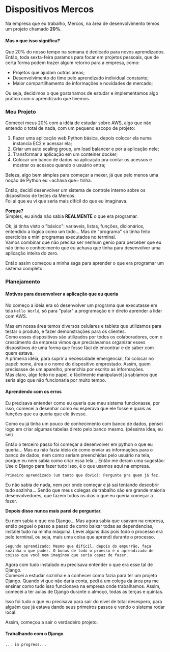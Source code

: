 # Dispositivos Mercos

Na empresa que eu trabalho, Mercos, na área de desenvolvimento temos um projeto chamado <b>20%</b>.

#### Mas o que isso significa? 

Que 20% do nosso tempo na semana é dedicado para novos aprendizados. 
Então, toda sexta-feira paramos para focar em projetos pessoais, que de certa forma podem trazer algum retorno para a empresa, como:
 - Projetos que ajudam outras áreas;
 - Desenvolvimento do time pelo aprendizado individual constante;
 - Maior compartilhamento de informações e novidades de mercado; 
 
Ou seja, decidimos o que gostaríamos de estudar e implementamos algo prático com o aprendizado que tivemos.

### Meu Projeto 

Comecei meus 20% com a idéia de estudar sobre AWS, algo que não entendo o total de nada, com um pequeno escopo de projeto:

1. Fazer uma aplicação web Python básica, depois colocar ela numa instancia EC2 e acessar ela;
2. Criar um auto scaling group, um load balancer e por a aplicação nele;
3. Transformar a aplicação em um conteiner docker;
4. Colocar um banco de dados na aplicação pra contar os acessos e mostrar os acessos quando o usuário entra;

Beleza, algo bem simples para começar a mexer, já que pelo menos uma noção de Python eu ~achava que~ tinha.<br>
 
Então, decidi desenvolver um sistema de controle interno sobre os dispositivos de testes da Mercos. <br>
Foi ai que eu vi que seria mais difícil do que eu imaginava.

<b>Porque?</b> <br>
Simples, eu ainda não sabia <b>REALMENTE</b> o que era programar. <br>

Ok, já tinha visto o "básico": variaveis, listas, funções, dicionários, entendido a lógica como um todo... Mas de "programa" só tinha feito exercicíos e mini programas executados no terminal. <br>
Vamos combinar que não precisa ser nenhum genio para perceber que eu não tinha o conhecimento que eu achava que tinha para desenvolver uma aplicação inteira do zero. 

Então assim começou a minha saga para aprender o que era programar um sistema completo.



### Planejamento

#### Motivos para desenvolver a aplicação que eu queria

No começo a ideia era só desenvolver um programa que executasse em tela `Hello World`, só para "pular" a programação e ir direto aprender a lidar com AWS.

Mas em nossa área temos diversos celulares e tablets que utilizamos para testar o produto, e fazer demonstrações para os clientes. <br>
Como esses dispositivos são utilizados por todos os colaboradores, com o crescimento da empresa vimos que precisávamos organizar esses dispositivos de uma forma que fosse fáci de encontrar e de saber com quem estava.<br>
A primeira idéia, para suprir a necessidade emergencial, foi colocar no papel: nome, área e o nome do dispositivo emprestado. Assim, quem precisasse de um aparelho, preenchia por escrito as informações.<br>
Mas claro, algo feito no papel, e fácilmente manipulavél já sabiamos que seria algo que não funcionaria por muito tempo.

#### Aprendendo com os erros

Eu precisava entender como eu queria que meu sistema funcionasse, por isso, comecei a desenhar como eu esperava que ele fosse e quais as funções que eu queria que ele tivesse.

Como eu já tinha um pouco de conhecimento com banco de dados, pensei logo em criar algumas tabelas direto pelo banco mesmo. (péssima idea, eu sei)

Então o terceiro passo foi começar a desenvolver em python o que eu queria... Mas eu não fazia ideia de como enviar as informações para o banco de dados, nem como seriam preenchidas pelo usuário na tela, porque eu nem sabia como criar essa tela... Então me deram uma sugestão: Use o Django para fazer tudo isso, é o que usamos aqui na empresa.

`Primeiro aprendizado (um tanto que óbvio): Pergunte pra quem já fez.`

Eu não sabia de nada, nem por onde começar e já sai tentando descobrir tudo sozinha... Sendo que meus colegas de trabalho são em grande maioria desenvolvedores, que fazem todos os dias o que eu queria começar a fazer. 

<b>Depois disso nunca mais parei de perguntar.</b>

Eu nem sabia o que era Django... Mas agora sabia que usavam na empresa, então peguei o passo a passo de como baixar todas as dependencias, instalei tudo na minha máquina. Levei alguns dias pois todo o processo era pelo terminal, ou seja, mais uma coisa que aprendi durante o processo. 

`Segundo aprendizado: Mesmo que difícil, depois do empurrão, faça sozinha o que puder. O bonus de todo o proesso é o aprendizado de coisas que você nem imaginou que seria capaz de fazer.`

Agora com tudo instalado eu precisava entender o que era esse tal de Django. <br>
Comecei a estudar sozinha e a conhecer como fazia para ter um projeto Django. Quando vi que não daria conta, pedi à um colega da área pra me ensinar como tudo isso funcionava na empresa onde trabalhamos. Assim, comecei a ter aulas de Django durante o almoço, todas as terças e quintas. 

Isso foi tudo o que eu precisava para sair do nível de total desespero, para alguém que já estava dando seus primeiros passos e vendo o sistema rodar local.

Assim, começou a sair o verdadeiro projeto.


#### Trabalhando com o Django

`... in progress...`




 
 
